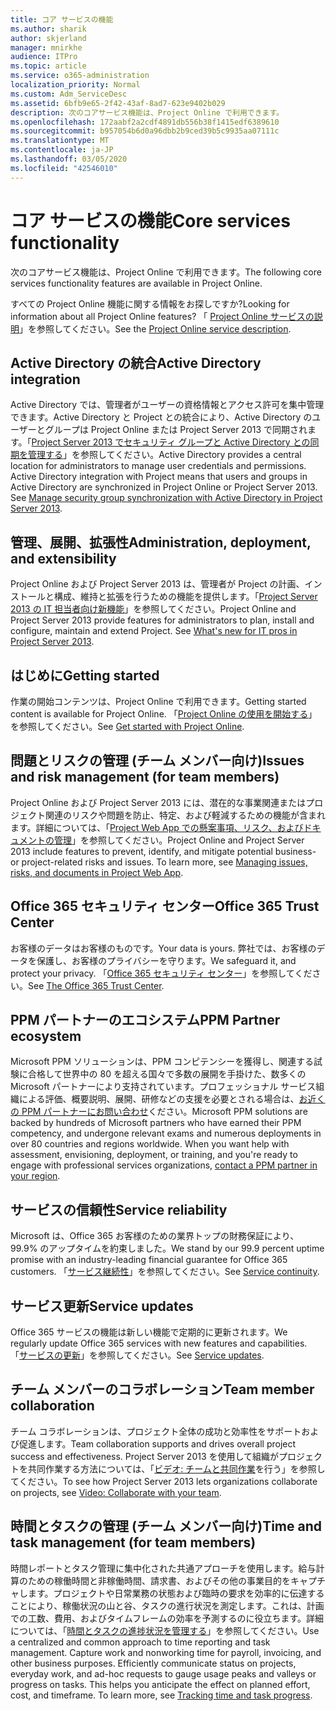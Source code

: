 ```yaml
---
title: コア サービスの機能
ms.author: sharik
author: skjerland
manager: mnirkhe
audience: ITPro
ms.topic: article
ms.service: o365-administration
localization_priority: Normal
ms.custom: Adm_ServiceDesc
ms.assetid: 6bfb9e65-2f42-43af-8ad7-623e9402b029
description: 次のコアサービス機能は、Project Online で利用できます。
ms.openlocfilehash: 172aabf2a2cdf4891db556b38f1415edf6389610
ms.sourcegitcommit: b957054b6d0a96dbb2b9ced39b5c9935aa07111c
ms.translationtype: MT
ms.contentlocale: ja-JP
ms.lasthandoff: 03/05/2020
ms.locfileid: "42546010"
---
```

# <a name="core-services-functionality"></a><span data-ttu-id="7ae2e-103">コア サービスの機能</span><span class="sxs-lookup"><span data-stu-id="7ae2e-103">Core services functionality</span></span>

<span data-ttu-id="7ae2e-104">次のコアサービス機能は、Project Online で利用できます。</span><span class="sxs-lookup"><span data-stu-id="7ae2e-104">The following core services functionality features are available in Project Online.</span></span>
  
<span data-ttu-id="7ae2e-105">すべての Project Online 機能に関する情報をお探しですか?</span><span class="sxs-lookup"><span data-stu-id="7ae2e-105">Looking for information about all Project Online features?</span></span> <span data-ttu-id="7ae2e-106">「 [Project Online サービスの説明](project-online-service-description.md)」を参照してください。</span><span class="sxs-lookup"><span data-stu-id="7ae2e-106">See the [Project Online service description](project-online-service-description.md).</span></span>
  
## <a name="active-directory-integration"></a><span data-ttu-id="7ae2e-107">Active Directory の統合</span><span class="sxs-lookup"><span data-stu-id="7ae2e-107">Active Directory integration</span></span>

<span data-ttu-id="7ae2e-p102">Active Directory では、管理者がユーザーの資格情報とアクセス許可を集中管理できます。Active Directory と Project との統合により、Active Directory のユーザーとグループは Project Online または Project Server 2013 で同期されます。「[Project Server 2013 でセキュリティ グループと Active Directory との同期を管理する](https://go.microsoft.com/fwlink/p/?LinkId=402631)」を参照してください。</span><span class="sxs-lookup"><span data-stu-id="7ae2e-p102">Active Directory provides a central location for administrators to manage user credentials and permissions. Active Directory integration with Project means that users and groups in Active Directory are synchronized in Project Online or Project Server 2013. See [Manage security group synchronization with Active Directory in Project Server 2013](https://go.microsoft.com/fwlink/p/?LinkId=402631).</span></span>
  
## <a name="administration-deployment-and-extensibility"></a><span data-ttu-id="7ae2e-111">管理、展開、拡張性</span><span class="sxs-lookup"><span data-stu-id="7ae2e-111">Administration, deployment, and extensibility</span></span>

<span data-ttu-id="7ae2e-p103">Project Online および Project Server 2013 は、管理者が Project の計画、インストールと構成、維持と拡張を行うための機能を提供します。「[Project Server 2013 の IT 担当者向け新機能](https://go.microsoft.com/fwlink/p/?LinkId=272017)」を参照してください。</span><span class="sxs-lookup"><span data-stu-id="7ae2e-p103">Project Online and Project Server 2013 provide features for administrators to plan, install and configure, maintain and extend Project. See [What's new for IT pros in Project Server 2013](https://go.microsoft.com/fwlink/p/?LinkId=272017).</span></span>
  
## <a name="getting-started"></a><span data-ttu-id="7ae2e-114">はじめに</span><span class="sxs-lookup"><span data-stu-id="7ae2e-114">Getting started</span></span>

<span data-ttu-id="7ae2e-115">作業の開始コンテンツは、Project Online で利用できます。</span><span class="sxs-lookup"><span data-stu-id="7ae2e-115">Getting started content is available for Project Online.</span></span> <span data-ttu-id="7ae2e-116">「[Project Online の使用を開始する](https://support.office.com/en-us/article/Get-started-with-Project-Online-E3E5F64F-ADA5-4F9D-A578-130B2D4E5F11?ui=en-US&amp;rs=en-US&amp;ad=US)」を参照してください。</span><span class="sxs-lookup"><span data-stu-id="7ae2e-116">See [Get started with Project Online](https://support.office.com/en-us/article/Get-started-with-Project-Online-E3E5F64F-ADA5-4F9D-A578-130B2D4E5F11?ui=en-US&amp;rs=en-US&amp;ad=US).</span></span>
  
## <a name="issues-and-risk-management-for-team-members"></a><span data-ttu-id="7ae2e-117">問題とリスクの管理 (チーム メンバー向け)</span><span class="sxs-lookup"><span data-stu-id="7ae2e-117">Issues and risk management (for team members)</span></span>

<span data-ttu-id="7ae2e-p105">Project Online および Project Server 2013 には、潜在的な事業関連またはプロジェクト関連のリスクや問題を防止、特定、および軽減するための機能が含まれます。詳細については、「[Project Web App での懸案事項、リスク、およびドキュメントの管理](https://go.microsoft.com/fwlink/?LinkId=402634)」を参照してください。</span><span class="sxs-lookup"><span data-stu-id="7ae2e-p105">Project Online and Project Server 2013 include features to prevent, identify, and mitigate potential business- or project-related risks and issues. To learn more, see [Managing issues, risks, and documents in Project Web App](https://go.microsoft.com/fwlink/?LinkId=402634).</span></span>
  
## <a name="office-365-trust-center"></a><span data-ttu-id="7ae2e-120">Office 365 セキュリティ センター</span><span class="sxs-lookup"><span data-stu-id="7ae2e-120">Office 365 Trust Center</span></span>

<span data-ttu-id="7ae2e-121">お客様のデータはお客様のものです。</span><span class="sxs-lookup"><span data-stu-id="7ae2e-121">Your data is yours.</span></span> <span data-ttu-id="7ae2e-122">弊社では、お客様のデータを保護し、お客様のプライバシーを守ります。</span><span class="sxs-lookup"><span data-stu-id="7ae2e-122">We safeguard it, and protect your privacy.</span></span> <span data-ttu-id="7ae2e-123">「[Office 365 セキュリティ センター](https://go.microsoft.com/fwlink/?LinkId=402637)」を参照してください。</span><span class="sxs-lookup"><span data-stu-id="7ae2e-123">See [The Office 365 Trust Center](https://go.microsoft.com/fwlink/?LinkId=402637).</span></span>
  
## <a name="ppm-partner-ecosystem"></a><span data-ttu-id="7ae2e-124">PPM パートナーのエコシステム</span><span class="sxs-lookup"><span data-stu-id="7ae2e-124">PPM Partner ecosystem</span></span>

<span data-ttu-id="7ae2e-p107">Microsoft PPM ソリューションは、PPM コンピテンシーを獲得し、関連する試験に合格して世界中の 80 を超える国々で多数の展開を手掛けた、数多くの Microsoft パートナーにより支持されています。プロフェッショナル サービス組織による評価、概要説明、展開、研修などの支援を必要とされる場合は、[お近くの PPM パートナーにお問い合わせ](https://go.microsoft.com/fwlink/p/?LinkId=272646)ください。</span><span class="sxs-lookup"><span data-stu-id="7ae2e-p107">Microsoft PPM solutions are backed by hundreds of Microsoft partners who have earned their PPM competency, and undergone relevant exams and numerous deployments in over 80 countries and regions worldwide. When you want help with assessment, envisioning, deployment, or training, and you're ready to engage with professional services organizations, [contact a PPM partner in your region](https://go.microsoft.com/fwlink/p/?LinkId=272646).</span></span>
  
## <a name="service-reliability"></a><span data-ttu-id="7ae2e-127">サービスの信頼性</span><span class="sxs-lookup"><span data-stu-id="7ae2e-127">Service reliability</span></span>

<span data-ttu-id="7ae2e-128">Microsoft は、Office 365 お客様のための業界トップの財務保証により、99.9% のアップタイムを約束しました。</span><span class="sxs-lookup"><span data-stu-id="7ae2e-128">We stand by our 99.9 percent uptime promise with an industry-leading financial guarantee for Office 365 customers.</span></span> <span data-ttu-id="7ae2e-129">「[サービス継続性](https://go.microsoft.com/fwlink/?LinkId=402653)」を参照してください。</span><span class="sxs-lookup"><span data-stu-id="7ae2e-129">See [Service continuity](https://go.microsoft.com/fwlink/?LinkId=402653).</span></span>
  
## <a name="service-updates"></a><span data-ttu-id="7ae2e-130">サービス更新</span><span class="sxs-lookup"><span data-stu-id="7ae2e-130">Service updates</span></span>

<span data-ttu-id="7ae2e-131">Office 365 サービスの機能は新しい機能で定期的に更新されます。</span><span class="sxs-lookup"><span data-stu-id="7ae2e-131">We regularly update Office 365 services with new features and capabilities.</span></span> <span data-ttu-id="7ae2e-132">「[サービスの更新](../office-365-platform-service-description/service-updates.md)」を参照してください。</span><span class="sxs-lookup"><span data-stu-id="7ae2e-132">See [Service updates](../office-365-platform-service-description/service-updates.md).</span></span>
  
## <a name="team-member-collaboration"></a><span data-ttu-id="7ae2e-133">チーム メンバーのコラボレーション</span><span class="sxs-lookup"><span data-stu-id="7ae2e-133">Team member collaboration</span></span>

<span data-ttu-id="7ae2e-134">チーム コラボレーションは、プロジェクト全体の成功と効率性をサポートおよび促進します。</span><span class="sxs-lookup"><span data-stu-id="7ae2e-134">Team collaboration supports and drives overall project success and effectiveness.</span></span> <span data-ttu-id="7ae2e-135">Project Server 2013 を使用して組織がプロジェクトを共同作業する方法については、「[ビデオ: チームと共同作業](https://go.microsoft.com/fwlink/?LinkId=402628)を行う」を参照してください。</span><span class="sxs-lookup"><span data-stu-id="7ae2e-135">To see how Project Server 2013 lets organizations collaborate on projects, see [Video: Collaborate with your team](https://go.microsoft.com/fwlink/?LinkId=402628).</span></span>
  
## <a name="time-and-task-management-for-team-members"></a><span data-ttu-id="7ae2e-136">時間とタスクの管理 (チーム メンバー向け)</span><span class="sxs-lookup"><span data-stu-id="7ae2e-136">Time and task management (for team members)</span></span>

<span data-ttu-id="7ae2e-p111">時間レポートとタスク管理に集中化された共通アプローチを使用します。給与計算のための稼働時間と非稼働時間、請求書、およびその他の事業目的をキャプチャします。プロジェクトや日常業務の状態および臨時の要求を効率的に伝達することにより、稼働状況の山と谷、タスクの進行状況を測定します。これは、計画での工数、費用、およびタイムフレームの効率を予測するのに役立ちます。詳細については、「[時間とタスクの進捗状況を管理する](https://go.microsoft.com/fwlink/p/?LinkId=271321)」を参照してください。</span><span class="sxs-lookup"><span data-stu-id="7ae2e-p111">Use a centralized and common approach to time reporting and task management. Capture work and nonworking time for payroll, invoicing, and other business purposes. Efficiently communicate status on projects, everyday work, and ad-hoc requests to gauge usage peaks and valleys or progress on tasks. This helps you anticipate the effect on planned effort, cost, and timeframe. To learn more, see [Tracking time and task progress](https://go.microsoft.com/fwlink/p/?LinkId=271321).</span></span>
  